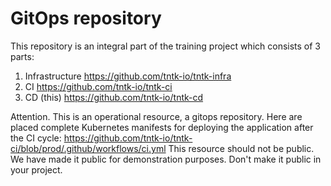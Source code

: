 # GitOps repository

This repository is an integral part of the training project which consists of 3 parts:
1) Infrastructure https://github.com/tntk-io/tntk-infra
2) CI https://github.com/tntk-io/tntk-ci
3) CD (this) https://github.com/tntk-io/tntk-cd

Attention. This is an operational resource, a gitops repository. Here are placed complete Kubernetes manifests for deploying the application after the CI cycle: https://github.com/tntk-io/tntk-ci/blob/prod/.github/workflows/ci.yml
This resource should not be public. We have made it public for demonstration purposes. Don't make it public in your project.